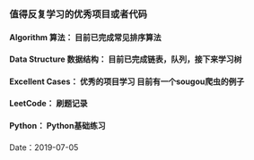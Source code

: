 ### 值得反复学习的优秀项目或者代码

#### Algorithm 算法： 目前已完成常见排序算法
#### Data Structure 数据结构： 目前已完成链表，队列，接下来学习树
#### Excellent Cases： 优秀的项目学习 目前有一个sougou爬虫的例子
#### LeetCode： 刷题记录
#### Python： Python基础练习

Date：2019-07-05